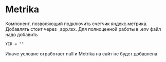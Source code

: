 # Metrika

Компонент, позволяющий подключить счетчик яндекс.метрика.
Добавлять стоит через _app.tsx. Для полноценной работы в .env файл надо добавить

```txt
YID = ""
```

Иначе условие отработает null и Metrika на сайт не будет добавлена